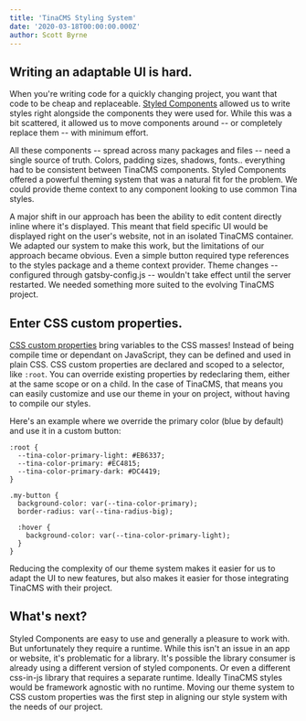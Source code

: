 ```yaml
---
title: 'TinaCMS Styling System'
date: '2020-03-18T00:00:00.000Z'
author: Scott Byrne
---
```


## Writing an adaptable UI is hard.

When you're writing code for a quickly changing project, you want that code to be cheap and replaceable. [Styled Components](https://styled-components.com/) allowed us to write styles right alongside the components they were used for. While this was a bit scattered, it allowed us to move components around -- or completely replace them -- with minimum effort.

All these components -- spread across many packages and files -- need a single source of truth. Colors, padding sizes, shadows, fonts.. everything had to be consistent between TinaCMS components. Styled Components offered a powerful theming system that was a natural fit for the problem. We could provide theme context to any component looking to use common Tina styles.

A major shift in our approach has been the ability to edit content directly inline where it's displayed. This meant that field specific UI would be displayed right on the user's website, not in an isolated TinaCMS container. We adapted our system to make this work, but the limitations of our approach became obvious. Even a simple button required type references to the styles package and a theme context provider. Theme changes -- configured through gatsby-config.js -- wouldn't take effect until the server restarted. We needed something more suited to the evolving TinaCMS project.

## Enter CSS custom properties.

[CSS custom properties](https://developer.mozilla.org/en-US/docs/Web/CSS/--*) bring variables to the CSS masses! Instead of being compile time or dependant on JavaScript, they can be defined and used in plain CSS. CSS custom properties are declared and scoped to a selector, like `:root`. You can override existing properties by redeclaring them, either at the same scope or on a child. In the case of TinaCMS, that means you can easily customize and use our theme in your on project, without having to compile our styles.

Here's an example where we override the primary color (blue by default) and use it in a custom button:

```
:root {
  --tina-color-primary-light: #EB6337;
  --tina-color-primary: #EC4815;
  --tina-color-primary-dark: #DC4419;
}

.my-button {
  background-color: var(--tina-color-primary);
  border-radius: var(--tina-radius-big);

  :hover {
    background-color: var(--tina-color-primary-light);
  }
}
```

Reducing the complexity of our theme system makes it easier for us to adapt the UI to new features, but also makes it easier for those integrating TinaCMS with their project.

## What's next?

Styled Components are easy to use and generally a pleasure to work with. But unfortunately they require a runtime. While this isn't an issue in an app or website, it's problematic for a library. It's possible the library consumer is already using a different version of styled components. Or even a different css-in-js library that requires a separate runtime. Ideally TinaCMS styles would be framework agnostic with no runtime.
Moving our theme system to CSS custom properties was the first step in aligning our style system with the needs of our project.

